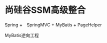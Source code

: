 # 尚硅谷SSM高级整合

Spring +　SpringMVC + MyBatis + PageHelper

MyBatis逆向工程

[](https://github.com/bzsometest/ssm-crud/raw/master/doc/crud.png)
